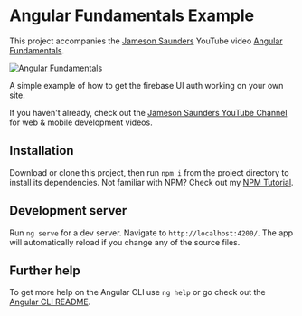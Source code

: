 # Angular Fundamentals Example

This project accompanies the [Jameson Saunders](https://jamesonsaunders.com) YouTube video [Angular Fundamentals](https://youtu.be/M3sfzdoQIe0).

[![Angular Fundamentals](https://img.youtube.com/vi/M3sfzdoQIe0/maxresdefault.jpg)](https://youtu.be/M3sfzdoQIe0)

A simple example of how to get the firebase UI auth working on your own site.

If you haven't already, check out the [Jameson Saunders YouTube Channel](https://youtube.com/c/JamesonSaunders) for web & mobile development videos.

## Installation

Download or clone this project, then run `npm i` from the project directory to install its dependencies. Not familiar with NPM? Check out my [NPM Tutorial](https://www.youtube.com/watch?v=mzs-N5hXGuQ).

## Development server

Run `ng serve` for a dev server. Navigate to `http://localhost:4200/`. The app will automatically reload if you change any of the source files.

## Further help

To get more help on the Angular CLI use `ng help` or go check out the [Angular CLI README](https://github.com/angular/angular-cli/blob/master/README.md).
